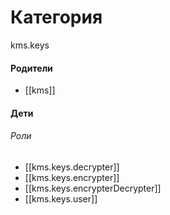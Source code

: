# Категория

kms.keys


#### Родители

- [[kms]]


#### Дети

###### Роли
- [[kms.keys.decrypter]]
- [[kms.keys.encrypter]]
- [[kms.keys.encrypterDecrypter]]
- [[kms.keys.user]]

